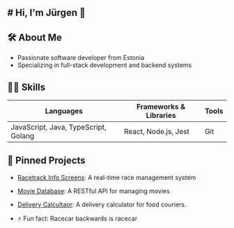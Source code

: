 ## # Hi, I'm Jürgen 👋

## 🛠 About Me
- Passionate software developer from Estonia
- Specializing in full-stack development and backend systems

## 🧑‍💻 Skills
| Languages         | Frameworks & Libraries | Tools               |
|-------------------|------------------------|---------------------|
| JavaScript, Java, TypeScript, Golang  | React, Node.js, Jest         | Git         |

## 📌 Pinned Projects
- [Racetrack Info Screens](https://github.com/jyrgenandessalu/Racetrack-info-screens): A real-time race management system
- [Movie Database](https://github.com/jyrgenandessalu/Movie-database): A RESTful API for managing movies
- [Delivery Calcultaor](https://github.com/jyrgenandessalu/delivery-calculator.git): A delivery calculator for food couriers.

- ⚡ Fun fact: Racecar backwards is racecar
